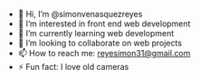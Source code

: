 - 👋 Hi, I’m @simonvenasquezreyes
- 👀 I’m interested in front end web development 
- 🌱 I’m currently learning web development
- 💞️ I’m looking to collaborate on web projects 
- 📫 How to reach me: reyesimon31@gmail.com 
- ⚡ Fun fact: I love old cameras 
